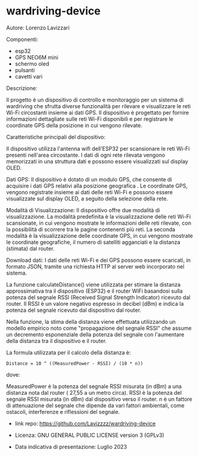 # wardriving-device

Autore: Lorenzo Lavizzari

Componenti:
-  esp32
-  GPS NEO6M mini
-  schermo oled
-  pulsanti
-  cavetti vari

Descrizione:

Il progetto è un dispositivo di controllo e monitoraggio per un sistema di wardriving che sfrutta diverse funzionalità per rilevare e visualizzare le reti Wi-Fi circostanti insieme ai dati GPS. Il dispositivo è progettato per fornire informazioni dettagliate sulle reti Wi-Fi disponibili e per registrare le coordinate GPS della posizione in cui vengono rilevate.

Caratteristiche principali del dispositivo:

Il dispositivo utilizza l'antenna wifi dell'ESP32 per scansionare le reti Wi-Fi presenti nell'area circostante. I dati di ogni rete rilevata vengono memorizzati in una struttura dati e possono essere visualizzati sul display OLED.

Dati GPS: Il dispositivo è dotato di un modulo GPS, che consente di acquisire i dati GPS relativi alla posizione geografica . Le coordinate GPS, vengono registrate insieme ai dati delle reti Wi-Fi e possono essere visualizzate sul display OLED, a seguito della selezione della rete.

Modalità di Visualizzazione: Il dispositivo offre due modalità di visualizzazione. La modalità predefinita è la visualizzazione delle reti Wi-Fi scansionate, in cui vengono mostrate le informazioni delle reti rilevate, con la possibilità di scorrere tra le pagine contenenti più reti. La seconda modalità è la visualizzazione delle coordinate GPS, in cui vengono mostrate le coordinate geografiche, il numero di satelliti agganciati e la distanza (stimata) dal router.

Download dati: I dati delle reti Wi-Fi e dei GPS possono essere scaricati, in formato JSON, tramite una richiesta HTTP al server web incorporato nel sistema. 


La funzione calculateDistance() viene utilizzata per stimare la distanza approssimativa tra il dispositivo (ESP32) e il router WiFi basandosi sulla potenza del segnale RSSI (Received Signal Strength Indicator) ricevuto dal router. Il RSSI è un valore negativo espresso in decibel (dBm) e indica la potenza del segnale ricevuto dal dispositivo dal router.

Nella funzione, la stima della distanza viene effettuata utilizzando un modello empirico noto come "propagazione del segnale RSSI" che assume un decremento esponenziale della potenza del segnale con l'aumentare della distanza tra il dispositivo e il router.

La formula utilizzata per il calcolo della distanza è:

```
Distance = 10 ^ ((MeasuredPower - RSSI) / (10 * n))

``` 
dove:

MeasuredPower è la potenza del segnale RSSI misurata (in dBm) a una distanza nota dal router ( 27,55 a un metro circa).
RSSI è la potenza del segnale RSSI misurata (in dBm) dal dispositivo verso il router.
n è un fattore di attenuazione del segnale che dipende da vari fattori ambientali, come ostacoli, interferenze e riflessioni del segnale.

- link repo: https://github.com/Lavizzzz/wardriving-device

- Licenza: GNU GENERAL PUBLIC LICENSE version 3 (GPLv3)

- Data indicativa di presentazione: Luglio 2023
